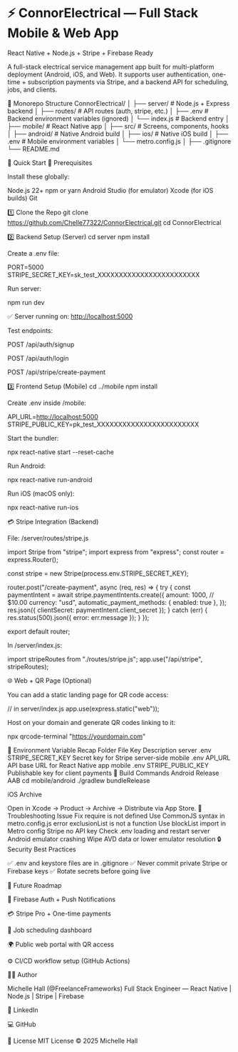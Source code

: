 # ⚡️ ConnorElectrical — Full Stack Mobile & Web App

React Native + Node.js + Stripe + Firebase Ready

A full-stack electrical service management app built for multi-platform deployment (Android, iOS, and Web).
It supports user authentication, one-time + subscription payments via Stripe, and a backend API for scheduling, jobs, and clients.

📁 Monorepo Structure
ConnorElectrical/
│
├── server/          # Node.js + Express backend
│   ├── routes/      # API routes (auth, stripe, etc.)
│   ├── .env         # Backend environment variables (ignored)
│   └── index.js     # Backend entry
│
├── mobile/          # React Native app
│   ├── src/         # Screens, components, hooks
│   ├── android/     # Native Android build
│   ├── ios/         # Native iOS build
│   ├── .env         # Mobile environment variables
│   └── metro.config.js
│
├── .gitignore
└── README.md

🚀 Quick Start
🧩 Prerequisites

Install these globally:

Node.js 22+
npm or yarn
Android Studio (for emulator)
Xcode (for iOS builds)
Git

1️⃣ Clone the Repo
git clone <https://github.com/Chelle77322/ConnorElectrical.git>
cd ConnorElectrical

2️⃣ Backend Setup (Server)
cd server
npm install

Create a .env file:

PORT=5000
STRIPE_SECRET_KEY=sk_test_XXXXXXXXXXXXXXXXXXXXXXXX

Run server:

npm run dev

✅ Server running on: <http://localhost:5000>

Test endpoints:

POST /api/auth/signup

POST /api/auth/login

POST /api/stripe/create-payment

3️⃣ Frontend Setup (Mobile)
cd ../mobile
npm install

Create .env inside /mobile:

API_URL=<http://localhost:5000>
STRIPE_PUBLIC_KEY=pk_test_XXXXXXXXXXXXXXXXXXXXXXXX

Start the bundler:

npx react-native start --reset-cache

Run Android:

npx react-native run-android

Run iOS (macOS only):

npx react-native run-ios

💳 Stripe Integration (Backend)

File: /server/routes/stripe.js

import Stripe from "stripe";
import express from "express";
const router = express.Router();

const stripe = new Stripe(process.env.STRIPE_SECRET_KEY);

router.post("/create-payment", async (req, res) => {
  try {
    const paymentIntent = await stripe.paymentIntents.create({
      amount: 1000, // $10.00
      currency: "usd",
      automatic_payment_methods: { enabled: true },
    });
    res.json({ clientSecret: paymentIntent.client_secret });
  } catch (err) {
    res.status(500).json({ error: err.message });
  }
});

export default router;

In /server/index.js:

import stripeRoutes from "./routes/stripe.js";
app.use("/api/stripe", stripeRoutes);

🌐 Web + QR Page (Optional)

You can add a static landing page for QR code access:

// in server/index.js
app.use(express.static("web"));

Host on your domain and generate QR codes linking to it:

npx qrcode-terminal "<https://yourdomain.com>"

🧠 Environment Variable Recap
Folder File Key Description
server .env STRIPE_SECRET_KEY Secret key for Stripe server-side
mobile .env API_URL API base URL for React Native app
mobile .env STRIPE_PUBLIC_KEY Publishable key for client payments
🧱 Build Commands
Android Release AAB
cd mobile/android
./gradlew bundleRelease

iOS Archive

Open in Xcode → Product → Archive → Distribute via App Store.
🧰 Troubleshooting
Issue Fix
require is not defined Use CommonJS syntax in metro.config.js
error exclusionList is not a function Use blockList import in Metro config
Stripe no API key Check .env loading and restart server
Android emulator crashing Wipe AVD data or lower emulator resolution
🔒 Security Best Practices

✅ .env and keystore files are in .gitignore
✅ Never commit private Stripe or Firebase keys
✅ Rotate secrets before going live

🌟 Future Roadmap

🔐 Firebase Auth + Push Notifications

💳 Stripe Pro + One-time payments

📆 Job scheduling dashboard

🌍 Public web portal with QR access

⚙️ CI/CD workflow setup (GitHub Actions)

👩‍💻 Author

Michelle Hall (@FreelanceFrameworks)
Full Stack Engineer — React Native | Node.js | Stripe | Firebase

📧 LinkedIn

💻 GitHub

🪪 License MIT License © 2025 Michelle Hall
